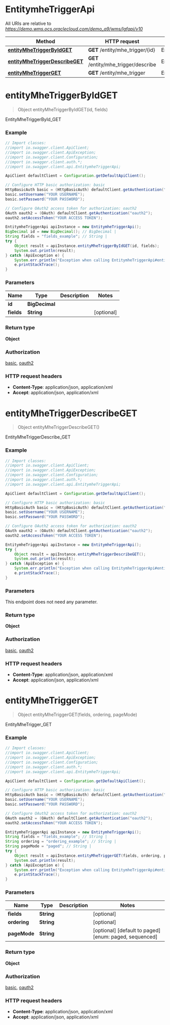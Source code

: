 # EntitymheTriggerApi

All URIs are relative to *https://demo.wms.ocs.oraclecloud.com/demo_a9/wms/lgfapi/v10*

Method | HTTP request | Description
------------- | ------------- | -------------
[**entityMheTriggerByIdGET**](EntitymheTriggerApi.md#entityMheTriggerByIdGET) | **GET** /entity/mhe_trigger/{id} | EntityMheTriggerById_GET
[**entityMheTriggerDescribeGET**](EntitymheTriggerApi.md#entityMheTriggerDescribeGET) | **GET** /entity/mhe_trigger/describe | EntityMheTriggerDescribe_GET
[**entityMheTriggerGET**](EntitymheTriggerApi.md#entityMheTriggerGET) | **GET** /entity/mhe_trigger | EntityMheTrigger_GET


<a name="entityMheTriggerByIdGET"></a>
# **entityMheTriggerByIdGET**
> Object entityMheTriggerByIdGET(id, fields)

EntityMheTriggerById_GET



### Example
```java
// Import classes:
//import io.swagger.client.ApiClient;
//import io.swagger.client.ApiException;
//import io.swagger.client.Configuration;
//import io.swagger.client.auth.*;
//import io.swagger.client.api.EntitymheTriggerApi;

ApiClient defaultClient = Configuration.getDefaultApiClient();

// Configure HTTP basic authorization: basic
HttpBasicAuth basic = (HttpBasicAuth) defaultClient.getAuthentication("basic");
basic.setUsername("YOUR USERNAME");
basic.setPassword("YOUR PASSWORD");

// Configure OAuth2 access token for authorization: oauth2
OAuth oauth2 = (OAuth) defaultClient.getAuthentication("oauth2");
oauth2.setAccessToken("YOUR ACCESS TOKEN");

EntitymheTriggerApi apiInstance = new EntitymheTriggerApi();
BigDecimal id = new BigDecimal(); // BigDecimal | 
String fields = "fields_example"; // String | 
try {
    Object result = apiInstance.entityMheTriggerByIdGET(id, fields);
    System.out.println(result);
} catch (ApiException e) {
    System.err.println("Exception when calling EntitymheTriggerApi#entityMheTriggerByIdGET");
    e.printStackTrace();
}
```

### Parameters

Name | Type | Description  | Notes
------------- | ------------- | ------------- | -------------
 **id** | **BigDecimal**|  |
 **fields** | **String**|  | [optional]

### Return type

**Object**

### Authorization

[basic](../README.md#basic), [oauth2](../README.md#oauth2)

### HTTP request headers

 - **Content-Type**: application/json, application/xml
 - **Accept**: application/json, application/xml

<a name="entityMheTriggerDescribeGET"></a>
# **entityMheTriggerDescribeGET**
> Object entityMheTriggerDescribeGET()

EntityMheTriggerDescribe_GET



### Example
```java
// Import classes:
//import io.swagger.client.ApiClient;
//import io.swagger.client.ApiException;
//import io.swagger.client.Configuration;
//import io.swagger.client.auth.*;
//import io.swagger.client.api.EntitymheTriggerApi;

ApiClient defaultClient = Configuration.getDefaultApiClient();

// Configure HTTP basic authorization: basic
HttpBasicAuth basic = (HttpBasicAuth) defaultClient.getAuthentication("basic");
basic.setUsername("YOUR USERNAME");
basic.setPassword("YOUR PASSWORD");

// Configure OAuth2 access token for authorization: oauth2
OAuth oauth2 = (OAuth) defaultClient.getAuthentication("oauth2");
oauth2.setAccessToken("YOUR ACCESS TOKEN");

EntitymheTriggerApi apiInstance = new EntitymheTriggerApi();
try {
    Object result = apiInstance.entityMheTriggerDescribeGET();
    System.out.println(result);
} catch (ApiException e) {
    System.err.println("Exception when calling EntitymheTriggerApi#entityMheTriggerDescribeGET");
    e.printStackTrace();
}
```

### Parameters
This endpoint does not need any parameter.

### Return type

**Object**

### Authorization

[basic](../README.md#basic), [oauth2](../README.md#oauth2)

### HTTP request headers

 - **Content-Type**: application/json, application/xml
 - **Accept**: application/json, application/xml

<a name="entityMheTriggerGET"></a>
# **entityMheTriggerGET**
> Object entityMheTriggerGET(fields, ordering, pageMode)

EntityMheTrigger_GET



### Example
```java
// Import classes:
//import io.swagger.client.ApiClient;
//import io.swagger.client.ApiException;
//import io.swagger.client.Configuration;
//import io.swagger.client.auth.*;
//import io.swagger.client.api.EntitymheTriggerApi;

ApiClient defaultClient = Configuration.getDefaultApiClient();

// Configure HTTP basic authorization: basic
HttpBasicAuth basic = (HttpBasicAuth) defaultClient.getAuthentication("basic");
basic.setUsername("YOUR USERNAME");
basic.setPassword("YOUR PASSWORD");

// Configure OAuth2 access token for authorization: oauth2
OAuth oauth2 = (OAuth) defaultClient.getAuthentication("oauth2");
oauth2.setAccessToken("YOUR ACCESS TOKEN");

EntitymheTriggerApi apiInstance = new EntitymheTriggerApi();
String fields = "fields_example"; // String | 
String ordering = "ordering_example"; // String | 
String pageMode = "paged"; // String | 
try {
    Object result = apiInstance.entityMheTriggerGET(fields, ordering, pageMode);
    System.out.println(result);
} catch (ApiException e) {
    System.err.println("Exception when calling EntitymheTriggerApi#entityMheTriggerGET");
    e.printStackTrace();
}
```

### Parameters

Name | Type | Description  | Notes
------------- | ------------- | ------------- | -------------
 **fields** | **String**|  | [optional]
 **ordering** | **String**|  | [optional]
 **pageMode** | **String**|  | [optional] [default to paged] [enum: paged, sequenced]

### Return type

**Object**

### Authorization

[basic](../README.md#basic), [oauth2](../README.md#oauth2)

### HTTP request headers

 - **Content-Type**: application/json, application/xml
 - **Accept**: application/json, application/xml

